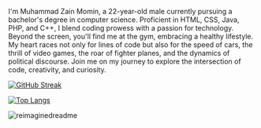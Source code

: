 I'm Muhammad Zain Momin, a 22-year-old male currently pursuing a bachelor's degree in computer science. Proficient in HTML, CSS, Java, PHP, and C++, I blend coding prowess with a passion for technology. Beyond the screen, you'll find me at the gym, embracing a healthy lifestyle. My heart races not only for lines of code but also for the speed of cars, the thrill of video games, the roar of fighter planes, and the dynamics of political discourse. Join me on my journey to explore the intersection of code, creativity, and curiosity.
<!---
MZM45/MZM45 is a ✨ special ✨ repository because its `README.md` (this file) appears on your GitHub profile.
You can click the Preview link to take a look at your changes.
--->
<a href="https://git.io/streak-stats"><img src="https://github-readme-streak-stats-ten-ochre.vercel.app?user=MZM45&theme=hacker" alt="GitHub Streak" /></a>

[![Top Langs](https://github-readme-stats.vercel.app/api/top-langs/?username=MZM45&layout=compact&theme=vision-friendly-dark)](https://github.com/anuraghazra/github-readme-stats)

<img src="https://myreadme.vercel.app/api/embed/MZM45?panels=userstatistics,toprepositories,toplanguages,commitgraph" alt="reimaginedreadme" />


